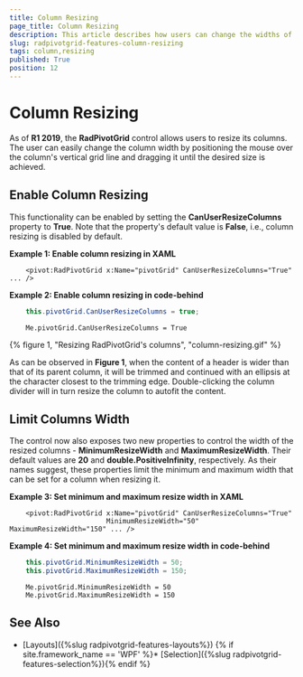 ```yaml
---
title: Column Resizing
page_title: Column Resizing
description: This article describes how users can change the widths of the columns in the RadPivotGrid control via the CanUserResizeColumns property.
slug: radpivotgrid-features-column-resizing
tags: column,resizing
published: True
position: 12
---
```


# Column Resizing 

As of **R1 2019**, the **RadPivotGrid** control allows users to resize its columns. The user can easily change the column width by positioning the mouse over the column's vertical grid line and dragging it until the desired size is achieved.

## Enable Column Resizing

This functionality can be enabled by setting the **CanUserResizeColumns** property to **True**. Note that the property's default value is **False**, i.e., column resizing is disabled by default.

__Example 1: Enable column resizing in XAML__

```XAML
    <pivot:RadPivotGrid x:Name="pivotGrid" CanUserResizeColumns="True" ... />
```

__Example 2: Enable column resizing in code-behind__

```C#
    this.pivotGrid.CanUserResizeColumns = true;
```
```VB.NET
    Me.pivotGrid.CanUserResizeColumns = True
```

{% figure 1, "Resizing RadPivotGrid's columns", "column-resizing.gif" %}

As can be observed in **Figure 1**, when the content of a header is wider than that of its parent column, it will be trimmed and continued with an ellipsis at the character closest to the trimming edge. Double-clicking the column divider will in turn resize the column to autofit the content.

## Limit Columns Width

The control now also exposes two new properties to control the width of the resized columns - **MinimumResizeWidth** and **MaximumResizeWidth**. Their default values are **20** and **double.PositiveInfinity**, respectively. As their names suggest, these properties limit the minimum and maximum width that can be set for a column when resizing it.

__Example 3: Set minimum and maximum resize width in XAML__

```XAML
    <pivot:RadPivotGrid x:Name="pivotGrid" CanUserResizeColumns="True"
                        MinimumResizeWidth="50" MaximumResizeWidth="150" ... />
```

__Example 4: Set minimum and maximum resize width in code-behind__

```C#
    this.pivotGrid.MinimumResizeWidth = 50;
    this.pivotGrid.MaximumResizeWidth = 150;
```
```VB.NET
    Me.pivotGrid.MinimumResizeWidth = 50
	Me.pivotGrid.MaximumResizeWidth = 150
```

## See Also

* [Layouts]({%slug radpivotgrid-features-layouts%})
{% if site.framework_name == 'WPF' %}* [Selection]({%slug radpivotgrid-features-selection%}){% endif %}
